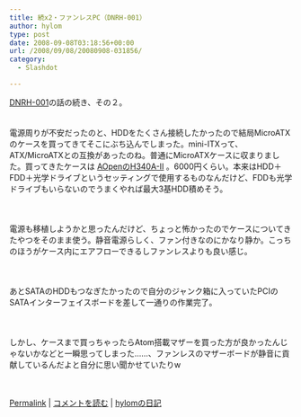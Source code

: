 ```yaml
---
title: 続x2・ファンレスPC（DNRH-001）
author: hylom
type: post
date: 2008-09-08T03:18:56+00:00
url: /2008/09/08/20080908-031856/
category:
  - Slashdot

---
```

 [DNRH-001][1]の話の続き、その２。  
</br>   
電源周りが不安だったのと、HDDをたくさん接続したかったので結局MicroATXのケースを買ってきてそこにぶち込んでしまった。mini-ITXって、ATX/MicroATXとの互換があったのね。普通にMicroATXケースに収まりました。買ってきたケースは   [AOpenのH340A-II][2] 。6000円くらい。本来はHDD＋FDD＋光学ドライブというセッティングで使用するものなんだけど、FDDも光学ドライブもいらないのでうまくやれば最大3基HDD積めそう。</br>  
</br>   
電源も移植しようかと思ったんだけど、ちょっと怖かったのでケースについてきたやつをそのまま使う。静音電源らしく、ファン付きなのにかなり静か。こっちのほうがケース内にエアフローできるしファンレスよりも良い感じ。</br>  
</br>   
あとSATAのHDDもつなぎたかったので自分のジャンク箱に入っていたPCIのSATAインターフェイスボードを差して一通りの作業完了。</br>  
</br>   
しかし、ケースまで買っちゃったらAtom搭載マザーを買った方が良かったんじゃないかなどと一瞬思ってしまった……、ファンレスのマザーボードが静音に貢献しているんだよと自分に思い聞かせていたりw</br>  
</br> 

   [Permalink][3] |    [コメントを読む][4] |    [hylomの日記][5] 

</br>

 [1]: http://iosys.co.jp/shop/event/dnrh_001/index.htm
 [2]: http://aopen.jp/products/housing/h340a-2.html
 [3]: http://slashdot.jp/~hylom/journal/451624
 [4]: http://slashdot.jp/~hylom/journal/451624#acomments
 [5]: http://slashdot.jp/~hylom/journal/
